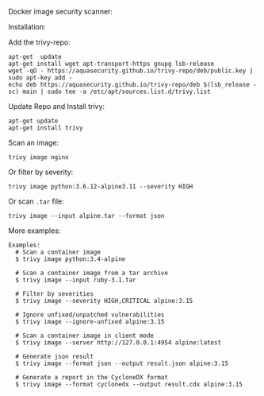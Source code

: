 Docker image security scanner:

Installation:

Add the trivy-repo:
```
apt-get  update
apt-get install wget apt-transport-https gnupg lsb-release
wget -qO - https://aquasecurity.github.io/trivy-repo/deb/public.key | sudo apt-key add -
echo deb https://aquasecurity.github.io/trivy-repo/deb $(lsb_release -sc) main | sudo tee -a /etc/apt/sources.list.d/trivy.list
```
Update Repo and Install trivy:
```
apt-get update
apt-get install trivy
```
Scan an image:
```
trivy image nginx
```
Or filter by severity:
```
trivy image python:3.6.12-alpine3.11 --severity HIGH
```
Or scan ```.tar``` file:
```
trivy image --input alpine.tar --format json
```
More examples:
```
Examples:
  # Scan a container image
  $ trivy image python:3.4-alpine

  # Scan a container image from a tar archive
  $ trivy image --input ruby-3.1.tar

  # Filter by severities
  $ trivy image --severity HIGH,CRITICAL alpine:3.15

  # Ignore unfixed/unpatched vulnerabilities
  $ trivy image --ignore-unfixed alpine:3.15

  # Scan a container image in client mode
  $ trivy image --server http://127.0.0.1:4954 alpine:latest

  # Generate json result
  $ trivy image --format json --output result.json alpine:3.15

  # Generate a report in the CycloneDX format
  $ trivy image --format cyclonedx --output result.cdx alpine:3.15
```
